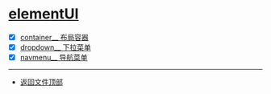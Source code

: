 
# [elementUI](../README.md)

- [x] [container__ 布局容器](container.html)
- [x] [dropdown__ 下拉菜单](dropdown.html)
- [x] [navmenu__ 导航菜单](navmenu.html)

-----------------

- [返回文件顶部](../README.md)


